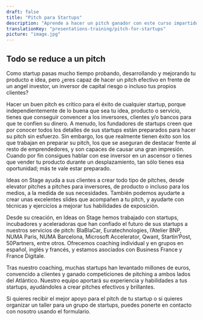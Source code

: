 ```yaml
---
draft: false
title: "Pitch para Startups"
description: "Aprende a hacer un pitch ganador con este curso impartido por coaches que han trabajado con cientos de startups"
translationKey: "presentations-training/pitch-for-startups"
picture: "image.jpg"
---
```


## Todo se reduce a un pitch

Como startup pasas mucho tiempo probando, desarrollando y mejorando tu producto e idea, pero ¿eres capaz de hacer un pitch efectivo en frente de un angel investor, un inversor de capital riesgo o incluso tus propios clientes?

Hacer un buen pitch es crítico para el éxito de cualquier startup, porque independientemente de lo buena que sea tu idea, producto o servicio, tienes que conseguir convencer a los inversores, clientes y/o bancos para que te confíen su dinero. A menudo, los fundadores de startups creen que por conocer todos los detalles de sus startups están preparados para hacer su pitch sin esfuerzo. Sin embargo, los que realmente tienen éxito son los que trabajan en preparar su pitch, los que se aseguran de destacar frente al resto de emprendedores, y son capaces de causar una gran impresión. Cuando por fin consigues hablar con ese inversor en un ascensor o tienes que vender tu producto durante un desplazamiento, tan sólo tienes esa oportunidad; más te vale estar preparado.

Ideas on Stage ayuda a sus clientes a crear todo tipo de pitches, desde elevator pitches a pitches para inversores, de producto o incluso para los medios, a la medida de sus necesidades. También podemos ayudarte a crear unas excelentes slides que acompañen a tu pitch, y ayudarte con técnicas y ejercicios a mejorar tus habilidades de exposición. 

Desde su creación, en Ideas on Stage hemos trabajado con startups, incubadores y aceleradoras que han confiado el futuro de sus startups a nuestros servicios de pitch: BlaBlaCar, Euratechnologies, l’Atelier BNP, NUMA Paris, NUMA Barcelona, Microsoft Accelerator, Qwant, Startin’Post, 50Partners, entre otros. Ofrecemos coaching individual y en grupos en español, inglés y francés, y estamos asociados con Business France y France Digitale.

Tras nuestro coaching, muchas startups han levantado millones de euros, convencido a clientes y ganado competiciones de pitching a ambos lados del Atlántico. Nuestro equipo aportará su experiencia y habilidades a tus startups, ayudándoles a crear pitches efectivos y brillantes.

Si quieres recibir el mejor apoyo para el pitch de tu startup o si quieres organizar un taller para un grupo de startups, puedes ponerte en contacto con nosotro usando el formulario.
